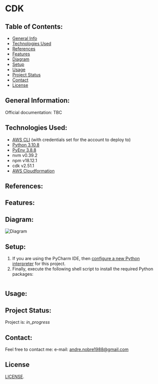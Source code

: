 # CDK

## Table of Contents:
* [General Info](#general-information)
* [Technologies Used](#technologies-used)
* [References](#references)
* [Features](#features)
* [Diagram](#diagram)
* [Setup](#setup)
* [Usage](#usage)
* [Project Status](#project-status)
* [Contact](#contact)
* [License](#license)

## General Information:
Official documentation: TBC

## Technologies Used:
- [AWS CLI](https://docs.aws.amazon.com/cli/latest/userguide/install-cliv2.html) (with credentials set for the account to deploy to)
- [Python 3.10.8](https://www.python.org/downloads/release/python-3108/)
- [PyEnv 3.8.8](https://github.com/pyenv/pyenv)
- nvm v0.39.2
- npm v18.12.1
- cdk v2.51.1
- [AWS Cloudformation](https://docs.aws.amazon.com/AWSCloudFormation/latest/UserGuide/cfn-whatis-concepts.html)

## References:

## Features:

## Diagram:
![Diagram](./doc/diagram.png)

## Setup:
1.  If you are using the PyCharm IDE, then [configure a new Python interpreter](https://www.jetbrains.com/help/pycharm/configuring-python-interpreter.html) for this project.
2.  Finally, execute the following shell script to install the required Python packages:

```

```

## Usage:

## Project Status:
Project is: _in_progress_

## Contact:
Feel free to contact me:
e-mail: andre.nobre1988@gmail.com

## License
[LICENSE](LICENSE).
